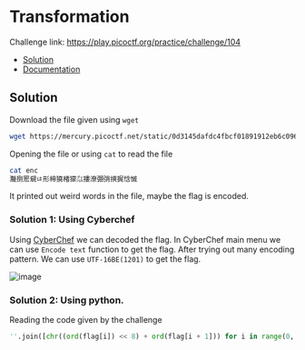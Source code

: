   # Transformation
Challenge link: https://play.picoctf.org/practice/challenge/104
- [Solution](#solution)
- [Documentation](#documentation)
## Solution
Download the file given using `wget`
```bash
wget https://mercury.picoctf.net/static/0d3145dafdc4fbcf01891912eb6c0968/enc
```
Opening the file or using `cat` to read the file
```bash
cat enc
灩捯䍔䙻ㄶ形楴獟楮獴㌴摟潦弸弰摤捤㤷慽
```
It printed out weird words in the file, maybe the flag is encoded.
### Solution 1: Using Cyberchef
Using [CyberChef](https://gchq.github.io/CyberChef) we can decoded the flag. In CyberChef main menu we can use `Encode text` function to get the flag. After trying out many encoding pattern. We can use `UTF-16BE(1201)` to get the flag.

![image](https://github.com/user-attachments/assets/b7243391-096a-4d2f-9daa-0ff3aa2d5aa4)

### Solution 2: Using python.
Reading the code given by the challenge
```python
''.join([chr((ord(flag[i]) << 8) + ord(flag[i + 1])) for i in range(0, len(flag), 2)])
```
